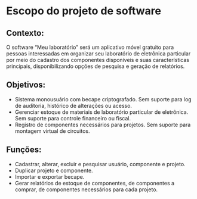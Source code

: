 # Escopo do projeto de software
## Contexto:
O software “Meu laboratório” será um aplicativo móvel gratuito para pessoas interessadas em organizar seu laboratório de eletrônica particular por meio do cadastro dos componentes disponíveis e suas características principais, disponibilizando opções de pesquisa e geração de relatórios.
## Objetivos:
* Sistema monousuário com becape criptografado. Sem suporte para log de auditoria, histórico de alterações ou acesso.
* Gerenciar estoque de materiais de laboratório particular de eletrônica. Sem suporte para controle financeiro ou fiscal.
* Registro de componentes necessários para projetos. Sem suporte para montagem virtual de circuitos.
## Funções:
* Cadastrar, alterar, excluir e pesquisar usuário, componente e projeto.
* Duplicar projeto e componente.
* Importar e exportar becape.
* Gerar relatórios de estoque de componentes, de componentes a comprar, de componentes necessários para cada projeto.
